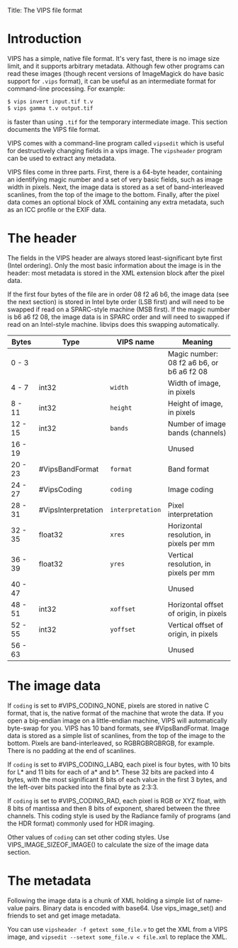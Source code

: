 Title: The VIPS file format

# Introduction

VIPS has a simple, native file format. It's very fast, there is no image
size limit, and it supports arbitrary metadata. Although few other programs
can read these images (though recent versions of ImageMagick do have basic
support for `.vips` format), it can be useful as an intermediate format
for command-line processing. For example:

```bash
$ vips invert input.tif t.v
$ vips gamma t.v output.tif
```

is faster than using `.tif` for the temporary intermediate image. This
section documents the VIPS file format.

VIPS comes with a command-line program called `vipsedit` which is useful
for destructively changing fields in a vips image. The `vipsheader` program
can be used to extract any metadata.

VIPS files come in three parts. First, there is a 64-byte header, containing
an identifying magic number and a set of very basic fields, such as image
width in pixels. Next, the image data is stored as a set of band-interleaved
scanlines, from the top of the image to the bottom.  Finally, after the
pixel data comes an optional block of XML containing any extra metadata,
such as an ICC profile or the EXIF data.

# The header

The fields in the VIPS header are always stored least-significant byte first
(Intel ordering). Only the most basic information about the image is in
the header: most metadata is stored in the XML extension block after the
pixel data.

If the first four bytes of the file are in order 08 f2 a6 b6, the image
data (see the next section) is stored in Intel byte order (LSB first)
and will need to be swapped if read on a SPARC-style machine (MSB first).
If the magic number is b6 a6 f2 08, the image data is in SPARC order and
will need to swapped if read on an Intel-style machine. libvips does this
swapping automatically.

Bytes   | Type     | VIPS name      | Meaning
-----   | ----     | ---------      | -------
0 - 3   |          |                | Magic number: 08 f2 a6 b6, or b6 a6 f2 08
4 - 7   | int32    | `width`        | Width of image, in pixels
8 - 11  | int32    | `height`       | Height of image, in pixels
12 - 15 | int32    | `bands`        | Number of image bands (channels)
16 - 19 |          |                | Unused
20 - 23 | #VipsBandFormat | `format` | Band format
24 - 27 | #VipsCoding | `coding`    | Image coding
28 - 31 | #VipsInterpretation  | `interpretation` | Pixel interpretation
32 - 35 | float32 | `xres`          | Horizontal resolution, in pixels per mm
36 - 39 | float32 | `yres`          | Vertical resolution, in pixels per mm
40 - 47 |          |                | Unused
48 - 51 | int32   | `xoffset`       | Horizontal offset of origin, in pixels
52 - 55 | int32   | `yoffset`       | Vertical offset of origin, in pixels
56 - 63 |         |                 | Unused

# The image data

If `coding` is set to #VIPS_CODING_NONE, pixels are stored in native C format,
that is, the native format of the machine that wrote the data. If you open a
big-endian image on a little-endian machine, VIPS will automatically byte-swap
for you.  VIPS has 10 band formats, see #VipsBandFormat.  Image data is
stored as a simple list of scanlines, from the top of the image to the
bottom. Pixels are band-interleaved, so RGBRGBRGBRGB, for example. There
is no padding at the end of scanlines.

If `coding` is set to #VIPS_CODING_LABQ, each pixel is four bytes, with
10 bits for L\* and 11 bits for each of a\* and b\*. These 32 bits are packed
into 4 bytes, with the most significant 8 bits of each value in the first
3 bytes, and the left-over bits packed into the final byte as 2:3:3.

If `coding` is set to #VIPS_CODING_RAD, each pixel is RGB or XYZ float,
with 8 bits of mantissa and then 8 bits of exponent, shared between the
three channels. This coding style is used by the Radiance family of programs
(and the HDR format) commonly used for HDR imaging.

Other values of `coding` can set other coding styles. Use
VIPS_IMAGE_SIZEOF_IMAGE() to calculate the size of the image data section.

# The metadata

Following the image data is a chunk of XML holding a simple list of name-value
pairs. Binary data is encoded with base64. Use vips_image_set() and friends
to set and get image metadata.

You can use `vipsheader -f getext some_file.v` to get the XML from a VIPS
image, and `vipsedit --setext some_file.v < file.xml` to replace the XML.
